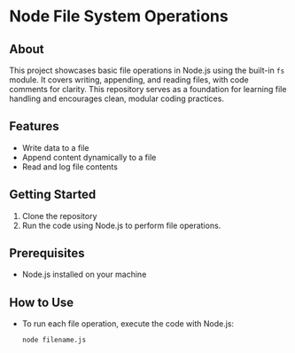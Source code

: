# Node File System Operations

## About
This project showcases basic file operations in Node.js using the built-in `fs` module. It covers writing, appending, and reading files, with code comments for clarity. This repository serves as a foundation for learning file handling and encourages clean, modular coding practices.

## Features
- Write data to a file
- Append content dynamically to a file
- Read and log file contents

## Getting Started
1. Clone the repository
2. Run the code using Node.js to perform file operations.

## Prerequisites
- Node.js installed on your machine

## How to Use
- To run each file operation, execute the code with Node.js:
  ```bash
  node filename.js
